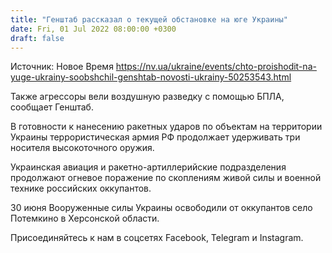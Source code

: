 ```yaml
---
title: "Генштаб рассказал о текущей обстановке на юге Украины"
date: Fri, 01 Jul 2022 08:00:00 +0300
draft: false
---
```

Источник: Новое Время https://nv.ua/ukraine/events/chto-proishodit-na-yuge-ukrainy-soobshchil-genshtab-novosti-ukrainy-50253543.html


Также агрессоры вели воздушную разведку с помощью БПЛА, сообщает Генштаб.

В готовности к нанесению ракетных ударов по объектам на территории Украины террористическая армия РФ продолжает удерживать три носителя высокоточного оружия.

Украинская авиация и ракетно-артиллерийские подразделения продолжают огневое поражение по скоплениям живой силы и военной технике российских оккупантов.

30 июня Вооруженные силы Украины освободили от оккупантов село Потемкино в Херсонской области.

Присоединяйтесь к нам в соцсетях Facebook, Telegram и Instagram.
